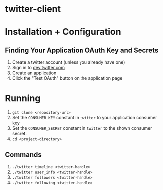 twitter-client
==============
# Installation + Configuration


## Finding Your Application OAuth Key and Secrets
1. Create a twitter account (unless you already have one)
1. Sign in to [dev.twitter.com](https://dev.twitter.com/)
1. Create an application
1. Click the "Test OAuth" button on the application page

# Running

1. `git clone <repository-url>`
1. Set the `CONSUMER_KEY` constant in `twitter` to your application consumer key
1. Set the `CONSUMER_SECRET` constant in `twitter` to the shown consumer secret.
1. `cd <project-directory>`

## Commands

1. `./twitter timeline <twitter-handle>`
1. `./twitter user_info <twitter-handle>`
1. `./twitter followers <twitter-handle>`
1. `./twitter following <twitter-handle>`
